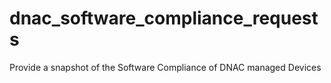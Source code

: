 # dnac_software_compliance_requests
Provide a snapshot of the Software Compliance of DNAC managed Devices
